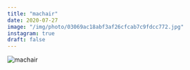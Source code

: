 ```yaml
---
title: "machair"
date: 2020-07-27
image: "/img/photo/03069ac18abf3af26cfcab7c9fdcc772.jpg"
instagram: true
draft: false
---
```


![machair](/img/photo/03069ac18abf3af26cfcab7c9fdcc772.jpg)
